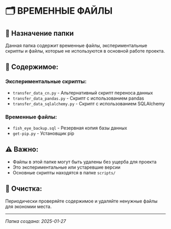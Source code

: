 # 🗂️ ВРЕМЕННЫЕ ФАЙЛЫ

## 🎯 Назначение папки
Данная папка содержит временные файлы, экспериментальные скрипты и файлы, которые не используются в основной работе проекта.

## 📁 Содержимое:

### **Экспериментальные скрипты:**
- `transfer_data_cn.py` - Альтернативный скрипт переноса данных
- `transfer_data_pandas.py` - Скрипт с использованием pandas
- `transfer_data_sqlalchemy.py` - Скрипт с использованием SQLAlchemy

### **Временные файлы:**
- `fish_eye_backup.sql` - Резервная копия базы данных
- `get-pip.py` - Установщик pip

## ⚠️ **Важно:**
- Файлы в этой папке могут быть удалены без ущерба для проекта
- Это экспериментальные или устаревшие версии
- Основные скрипты находятся в папке `scripts/`

## 🧹 **Очистка:**
Периодически проверяйте содержимое и удаляйте ненужные файлы для экономии места.

---
*Папка создана: 2025-01-27*